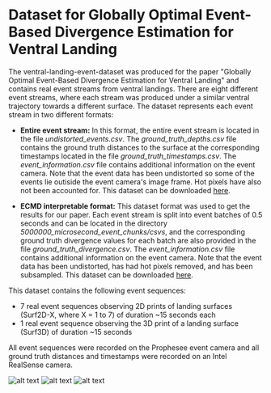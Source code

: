 # Dataset for Globally Optimal Event-Based Divergence Estimation for Ventral Landing

The ventral-landing-event-dataset was produced for the paper "Globally Optimal Event-Based Divergence Estimation for Ventral Landing" and contains real event streams from ventral landings.  There are eight different event streams, where each stream was produced under a similar ventral trajectory towards a different surface. The dataset represents each event stream in two different formats: 

* **Entire event stream:** In this format, the entire event stream is located in the file *undistorted_events.csv*. The *ground_truth_depths.csv* file contains the ground truth distances to the surface at the corresponding timestamps located in the file *ground_truth_timestamps.csv*. The *event_information.csv* file contains additional information on the event camera. Note that the event data has been undistorted so some of the events lie outiside the event camera's image frame.  Hot pixels have also not been accounted for.  This dataset can be downloaded [here](https://drive.google.com/drive/folders/14_KwWMmmpYtOZUYa4m3QlQQ9Bn7S0fDD?usp=sharing "entire event streams").

* **ECMD interpretable format:** This dataset format was used to get the results for our paper. Each event stream is split into event batches of 0.5 seconds and can be located in the directory *5000000_microsecond_event_chunks/csvs*, and the corresponding ground truth divergence values for each batch are also provided in the file *ground_truth_divergence.csv*. The *event_information.csv* file contains additional information on the event camera. Note that the event data has been undistorted, has had hot pixels removed, and has been subsampled. This dataset can be downloaded [here](https://drive.google.com/drive/folders/1I26pwHQLJlkpWzxHNkFDNj4yRmihmxjL?usp=sharing "event batches").

This dataset contains the following event sequences: 

* 7 real event sequences observing 2D prints of landing surfaces (Surf2D-X, where X = 1 to 7) of duration ~15 seconds each
* 1 real event sequence observing the 3D print of a landing surface (Surf3D) of duration ~15 seconds

All event sequences were recorded on the Prophesee event camera and all ground truth distances and timestamps were recorded on an Intel RealSense camera.

![alt text](https://github.com/s-mcleod/ventral-landing-event-dataset/edit/main/setup.png?raw=true)
![alt text](https://github.com/s-mcleod/ventral-landing-event-dataset/edit/main/high_contrast.png?raw=true)
![alt text](https://github.com/s-mcleod/ventral-landing-event-dataset/edit/main/low_constrast.png?raw=true)
